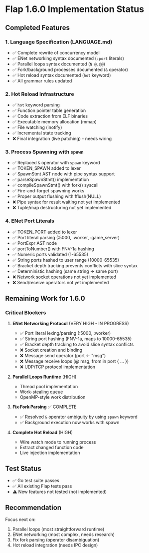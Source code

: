 # Flap 1.6.0 Implementation Status

## Completed Features

### 1. Language Specification (LANGUAGE.md)
- ✅ Complete rewrite of concurrency model
- ✅ ENet networking syntax documented (`:port` literals)
- ✅ Parallel loops syntax documented (`N @`, `@@`)
- ✅ Fork/background processes documented (`&` operator)
- ✅ Hot reload syntax documented (`hot` keyword)
- ✅ All grammar rules updated

### 2. Hot Reload Infrastructure  
- ✅ `hot` keyword parsing
- ✅ Function pointer table generation
- ✅ Code extraction from ELF binaries
- ✅ Executable memory allocation (mmap)
- ✅ File watching (inotify)
- ✅ Incremental state tracking
- ❌ Final integration (live patching) - needs wiring

### 3. Process Spawning with `spawn`
- ✅ Replaced `&` operator with `spawn` keyword
- ✅ TOKEN_SPAWN added to lexer
- ✅ SpawnStmt AST node with pipe syntax support
- ✅ parseSpawnStmt() implementation
- ✅ compileSpawnStmt() with fork() syscall
- ✅ Fire-and-forget spawning works
- ✅ Proper output flushing with fflush(NULL)
- ❌ Pipe syntax for result waiting not yet implemented
- ❌ Tuple/map destructuring not yet implemented

### 4. ENet Port Literals
- ✅ TOKEN_PORT added to lexer
- ✅ Port literal parsing (:5000, :worker, :game_server)
- ✅ PortExpr AST node
- ✅ portToNumber() with FNV-1a hashing
- ✅ Numeric ports validated (1-65535)
- ✅ String ports hashed to user range (10000-65535)
- ✅ Bracket depth tracking prevents conflicts with slice syntax
- ✅ Deterministic hashing (same string -> same port)
- ❌ Network socket operations not yet implemented
- ❌ Send/receive operators not yet implemented

## Remaining Work for 1.6.0

### Critical Blockers

1. **ENet Networking Protocol** (VERY HIGH - IN PROGRESS)
   - ✅ Port literal lexing/parsing (:5000, :worker)
   - ✅ String port hashing (FNV-1a, maps to 10000-65535)
   - ✅ Bracket depth tracking to avoid slice syntax conflicts
   - ❌ Socket creation and binding
   - ❌ Message send operator (port <- "msg")
   - ❌ Message receive loops (@ msg, from in port { ... })
   - ❌ UDP/TCP protocol implementation

2. **Parallel Loops Runtime** (HIGH)
   - Thread pool implementation
   - Work-stealing queue
   - OpenMP-style work distribution

3. **~~Fix Fork Parsing~~** ✅ COMPLETE
   - ✅ Resolved `&` operator ambiguity by using `spawn` keyword
   - ✅ Background execution now works with spawn

4. **Complete Hot Reload** (HIGH)
   - Wire watch mode to running process
   - Extract changed function code
   - Live injection implementation

## Test Status

- ✅ Go test suite passes
- ✅ All existing Flap tests pass  
- ⚠️  New features not tested (not implemented)

## Recommendation

Focus next on:
1. Parallel loops (most straightforward runtime)
2. ENet networking (most complex, needs research)
3. Fix fork parsing (operator disambiguation)
4. Hot reload integration (needs IPC design)
